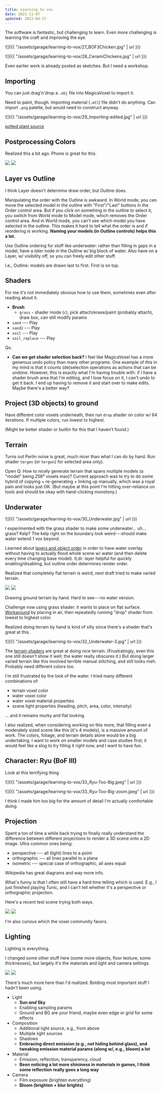 ```yaml
---
title: Learning to vox
date: 2021-11-07
updated: 2022-04-27
---
```


The software is fantastic, but challenging to learn. Even more challenging is learning the craft and improving the eye.

![]({{ "/assets/garage/learning-to-vox/27_BOF3Chicken.jpg" | url }})

![]({{ "/assets/garage/learning-to-vox/28_CeramiChickens.jpg" | url }})

Even earlier work is already posted as sketches. But I need a workshop.

## Importing

You can just drag'n'drop  a `.obj` file into MagicaVoxel to import it.

Need to paint, though. Importing material (`.mtl`) file didn't do anything. Can import `.png` palette, but would need to construct anyway.

![]({{ "/assets/garage/learning-to-vox/29_Importing-edited.jpg" | url }})

<p class="figcaption">
<a href="https://free3d.com/3d-model/indoor-pot-plant-77983.html">
potted plant source
</a>
</p>


## Postprocessing Colors

Realized this a bit ago. Phone is great for this.

<div class="flex mv4">
<img src="{{ "/assets/garage/learning-to-vox/29_Importing.jpg" | url }}" class="bare mh2 w-50 flex-auto">
<img src="{{ "/assets/garage/learning-to-vox/29_Importing-edited.jpg" | url }}" class="bare mh2 w-50 flex-auto">
</div>

## Layer vs Outline

I think Layer doesn't determine draw order, but Outline does.

Manipulating the order with the Outline is awkward. In World mode, you can move the selected model in the outline with "First"/"Last" buttons in the Order control area. But if you click on something in the outline to select it, you switch from World mode to Model mode, which removes the Order control area. And in World mode, you can't see which model you have selected in the outline. This makes it hard to tell what the order is and if reordering is working. **Naming your models (in Outline controls) helps this a lot.**

Use Outline ordering for stuff like underwater: rather than filling in gaps in a model, have a _later_ node in the Outline w/ big block of water. Also have on a Layer, w/ visibility off, so you can freely edit other stuff.

I.e., Outline: models are drawn last to first. First is on top.

## Shaders

For me it's not immediately obvious how to use them, sometimes even after reading about it.

- **Brush**
    - `grass` - shader mode (`c`), pick attach/erase/paint (probably attach), draw box, can still modify params
- `sand` --- Play
- `sand2` --- Play
- `soil` --- Play
- `soil_replace` --- Play

Qs:

- **Can we get shader selection back?** I feel like MagicaVoxel has a more generous undo policy than many other programs. One example of this in my mind is that it counts (de)selection operations as actions that can be undone. However, this is exactly what I'm having trouble with: if I have a shader brush area that I'm editing, and I lose focus on it, I can't undo to get it back. I end up having to remove it and start over to make edits. Maybe there's a better way?


## Project (3D objects) to ground

Have different color voxels underneath, then run `drop` shader on color w/ 64 iterations. If multiple colors, run lowest to highest.

(Might be better shader or builtin for this that I haven't found.)

## Terrain

Turns out Perlin noise is great, much nicer than what I can do by hand. Run shader `tergen` (or `tergen2` for selected area only).

Open Q: How to nicely generate terrain that spans multiple models (a "model" being 256³ voxels max)? Current approach was to try to do some hybrid of copying + re-generating + linking up manually, which was a royal pain and looks just OK. (But maybe at this point I'm hitting over-reliance on tools and should be okay with hand-clicking monotony.)

## Underwater

![]({{ "/assets/garage/learning-to-vox/30_Underwater.jpg" | url }})

I experimented with the grass shader to make some underwater... uh... grass? Kelp? The kelp right on the boundary look weird---should make water extend 1 vox beyond.

Learned about [layers and object order](#layer-vs-outline) in order to have water overlay without having to actually flood whole scene w/ water (and then delete every time changing base model). tl;dr: layer helpful for quickly enabling/disabling, but outline order determines render order.

Realized that completely flat terrain is weird, next draft tried to make varied terrain.

<div class="flex mv4">
<img src="{{ "/assets/garage/learning-to-vox/31_Underwater-2.jpg" | url }}" class="bare mh2 w-50 flex-auto">
<img src="{{ "/assets/garage/learning-to-vox/31_Underwater-2-nowater.jpg" | url }}" class="bare mh2 w-50 flex-auto">
</div>

Drawing ground terrain by hand. Hard to see---no water version.

Challenge now using grass shader: it wants to place on flat surface. [Workaround](#project-3d-objects-to-ground) by placing in air, then repeatedly running "drop" shader from lowest to highest color.

Realized doing terrain by hand is kind of silly since there's a shader that's great at this.

![]({{ "/assets/garage/learning-to-vox/32_Underwater-3.jpg" | url }})

The [terrain shaders](#terrain) are great at doing nice terrain. (Frustratingly, even this one still doesn't show it well; the water really obscures it.) But doing larger varied terrain like this involved terrible manual stitching, and still looks meh. Probably need different colors too.

I'm still frustrated by the look of the water. I tried many different combinations of:
- terrain voxel color
- water voxel color
- water voxel material properties
- scene light properties (heading, pitch, area, color, intensity)

... and it remains murky and flat looking.

I also realized, when considering working on this more, that filling even a moderately sized scene like this (it's 4 models), is a massive amount of work. The colors, foliage, and terrain details alone would be a big undertaking. I want to work on smaller models and case studies first; it would feel like a slog to try filling it right now, and I want to have fun.


## Character: Ryu (BoF III)

Look at this terrifying thing

![]({{ "/assets/garage/learning-to-vox/33_Ryu-Too-Big.jpeg" | url }})

![]({{ "/assets/garage/learning-to-vox/33_Ryu-Too-Big-zoom.jpeg" | url }})

I think I made him too big for the amount of detail I'm actually comfortable doing.

## Projection

Spent a ton of time a while back trying to finally really understand the difference between different projections to render a 3D scene onto a 2D image. Ultra common ones being:

- perspective --- all (light) lines to a point
- orthographic --- all lines parallel to a plane
- isometric --- special case of orthographic, all axes equal

Wikipedia has great diagrams and way more info.

What's funny is that I often still have a hard time telling which is used. E.g., I just finished playing Tunic, and I can't tell whether it's a perspective or orthographic projection.

Here's a recent test scene trying both ways.

<div class="flex mv4">
<img src="{{ "/assets/garage/learning-to-vox/36_Wood-shelf-room-2-iso.jpeg" | url }}" class="bare mh2 w-50 flex-auto">
<img src="{{ "/assets/garage/learning-to-vox/36_Wood-shelf-room-2-perspective.jpeg" | url }}" class="bare mh2 w-50 flex-auto">
</div>

I'm also curious which the voxel community favors.

## Lighting

Lighting is everything.

I changed some other stuff here (some more objects, floor texture, some thicknesses), but largely it's the materials and light and camera settings.

<div class="flex mv4">
<img src="{{ "/assets/garage/learning-to-vox/36_Wood-shelf-room-1.jpeg" | url }}" class="bare mh2 w-50 flex-auto">
<img src="{{ "/assets/garage/learning-to-vox/36_Wood-shelf-room-2-perspective.jpeg" | url }}" class="bare mh2 w-50 flex-auto">
</div>

There's much more here than I'd realized. Bolding most important stuff I hadn't been using.

- Light
    - **Sun _and_ Sky**
    - Enabling sampling params
    - Ground and BG are your friend, maybe even edge or grid for some effects
- Composition
    - Additional light source, e.g., from above
    - Multiple light sources
    - Shadows
    - **Embracing direct emission (e.g., not hiding behind glass), and tweaking emission material params (along w/, e.g., bloom) a lot**
- Material
    - Emission, reflection, transparency, cloud
    - **Been noticing a lot more shininess in materials in games, I think some reflection really goes a long way**
- Camera
    - Film exposure (brighten everything)
    - **Bloom (brighten + blur brights)**
